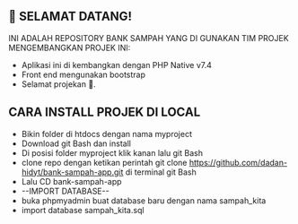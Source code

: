 <!--
    ✏️ Optional: Customize the content below to let your community know what you intend to use Discussions for.
-->
## 👋 SELAMAT DATANG!
  INI ADALAH REPOSITORY BANK SAMPAH YANG DI GUNAKAN TIM PROJEK MENGEMBANGKAN PROJEK INI:
  * Aplikasi ini di kembangkan dengan PHP Native v7.4
  * Front end mengunakan bootstrap
  * Selamat projekan 💪.

## CARA INSTALL PROJEK DI LOCAL
  * Bikin folder di htdocs dengan nama myproject
  * Download git Bash dan install
  * Di posisi folder myproject klik kanan lalu git Bash
  * clone repo dengan ketikan perintah git clone https://github.com/dadan-hidyt/bank-sampah-app.git di terminal git Bash
  * Lalu CD bank-sampah-app
  * --IMPORT DATABASE--
  * buka phpmyadmin buat database baru dengan nama sampah_kita
  * import database sampah_kita.sql
<!--
  For the maintainers, here are some tips 💡 for getting started with Discussions. We'll leave these in Markdown comments for now, but feel free to take out the comments for all maintainers to see.

  📢 **Announce to your community** that Discussions is available! Go ahead and send that tweet, post, or link it from the website to drive traffic here.

  🔗 If you use issue templates, **link any relevant issue templates** such as questions and community conversations to Discussions. Declutter your issues by driving community content to where they belong in Discussions. If you need help, here's a [link to the documentation](https://docs.github.com/en/github/building-a-strong-community/configuring-issue-templates-for-your-repository#configuring-the-template-chooser).

  ➡️ You can **convert issues to discussions** either individually or bulk by labels. Looking at you, issues labeled “question” or “discussion”.
-->
